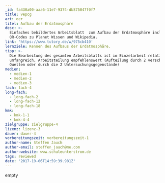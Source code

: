 ```yaml
---
_id: fa430a00-aaa6-11e7-9374-db875047f0f7
title: vepcg
art: oer
titel: Aufbau der Erdatmosphäre
desc: >-
  Einfaches bebildertes Arbeitsblatt  zum Aufbau der Erdatmosphäre incl.
  QR-Codes zu Planet Wissen und Wikipedia.
link: 'https://www.tutory.de/w/975cb410'
lernziele: Kennen des Aufbaus der Erdatmosphäre.
tipp: >-
  Die Bearbeitung des gesamten Arbeitsblatts ist in Einzelarbeit relativ
  umfangreich. Arbeitsteilung empfehlenswert (Aufteilung durch 2 verschiedene
  Quellen oder durch die 2 Untersuchungsgegenstände)
medien:
  - medien-1
  - medien-2
  - medien-3
fach: fach-4
long-fach:
  - long-fach-2
  - long-fach-12
  - long-fach-18
kmk:
  - kmk-1-1
  - kmk-4-4
zielgruppe: zielgruppe-4
lizenz: lizenz-3
dauer: dauer-4
vorbereitungszeit: vorbereitungszeit-1
author-name: Steffen Jauch
author-email: steffen_jauch@me.com
author-website: www.schuleunterstrom.de
tags: reviewed
date: '2017-10-06T14:59:39.981Z'
---
```

empty
